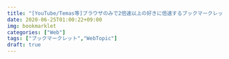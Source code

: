 ```yaml
---
title: "[YouTube/Temas等]ブラウザのみで2倍速以上の好きに倍速するブックマークレット"
date: 2020-06-25T01:00:22+09:00
img: bookmarklet
categories: ["Web"]
tags: ["ブックマークレット","WebTopic"]
draft: true
---
```


